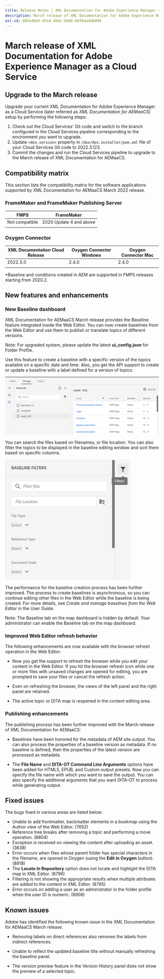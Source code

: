 ```yaml
---
title: Release Notes | XML Documentation for Adobe Experience Manager as a Cloud Service, March 2022 release
description: March release of XML Documentation for Adobe Experience Manager as a Cloud Service
exl-id: 885edbb5-dfe4-4bdc-bb66-0df64addb094
---
```

# March release of XML Documentation for Adobe Experience Manager as a Cloud Service 

## Upgrade to the March release

Upgrade your current XML Documentation for Adobe Experience Manager as a Cloud Service (later referred as *XML Documentation for AEMaaCS*) setup by performing the following steps:
1. Check out the Cloud Services' Git code and switch to the branch configured in the Cloud Services pipeline corresponding to the environment you want to upgrade.
2. Update `<dox.version>` property in `/dox/dox.installer/pom.xml` file of your Cloud Services Git code to 2022.3.123.
3. Commit the changes and run the Cloud Services pipeline to upgrade to the March release of XML Documentation for AEMaaCS.

## Compatibility matrix

This section lists the compatibility matrix for the software applications supported by XML Documentation for AEMaaCS March 2022 release. 

### FrameMaker and FrameMaker Publishing Server

| FMPS | FrameMaker |
| --- | --- |
| Not compatible | 2020 Update 4 and above |
| | |


### Oxygen Connector

| XML Documentation Cloud Release | Oxygen Connector Windows | Oxygen Connector Mac | 
| --- | --- | --- |
| 2022.3.0 | 2.4.0 | 2.4.0 | 
|  |  |  |  

*Baseline and conditions created in AEM are supported in FMPS releases starting from 2020.2.

## New features and enhancements

### New Baseline dashboard

XML Documentation for AEMaaCS March release provides the Baseline feature integrated inside the Web Editor. You can now create baselines from the Web Editor and use them to publish or translate topics of different versions.

Note: For upgraded system, please update the latest **ui_config.json** for Folder Profile.

Use this feature to create a baseline with a specific version of the topics available on a specific date and time. Also, you get the API support to create or update a baseline with a label defined for a version of topics. 

![baseline manage tab](assets/baseline-manage.png)

You can search the files based on filenames, or file location. You can also filter the topics to be displayed in the baseline editing window and sort them based on specific columns. 

![baseline manage tab](assets/baseline-filter.png)

The performance for the baseline creation process has been further improved. The process to create baselines is asynchronous, so you can continue editing other files in the Web Editor while the baseline is being created. For more details, see *Create and manage baselines from the Web Editor* in the User Guide. 

Note: The Baseline tab on the map dashboard is hidden by default. Your administrator can enable the Baseline tab on the map dashboard.

### Improved Web Editor refresh behavior

The following  enhancements are now available with the browser refresh operation in the Web Editor:

* Now you get the support to refresh the browser while you edit your 
content in the Web Editor. If you hit the browser refresh icon while one or more files with
unsaved changes are opened for editing, you are prompted to save your files or cancel the refresh action. 

* Even on refreshing the browser, the views of the left panel and the right panel are retained.  

* The active topic or DITA map is reopened in the content editing area.

### Publishing enhancements

The publishing process has been further improved with the March release of XML Documentation for AEMaaCS:

* Baselines have been honored for the metadata of AEM site output. You can also process the properties of a baseline version as metadata. If no baseline is defined, then the properties of the latest version are processed as metadata.

* The **File Name** and **DITA-OT Command Line Arguments** options have been added for HTML5, EPUB, and Custom output presets. Now you can specify the file name with which you want to save the output. You can also specify the additional arguments that you want DITA-OT to process while generating output.

## Fixed issues

The bugs fixed in various areas are listed below:

* Unable to add frontmatter, backmatter elements in a bookmap using the Author view of the Web Editor. (7652)
* Reference tree breaks after removing a topic and performing a move operation. (8804) 
* Exception is received on viewing the content after uploading an asset. (3638)
* Error occurs when files whose parent folder has special characters in the filename, are opened in Oxygen (using the **Edit in Oxygen** button). (8918)
* The **Locate In Repository** option does not locate and highlight the DITA map in XML Editor. (8796)
* Filtering is not showing the appropriate results when multiple attributes are added to the content in XML Editor. (8795)
* Error occurs on adding a user as an administrator in the folder profile when the user ID is numeric. (8908)

## Known issues

Adobe has identified the following known issue in the XML Documentation for AEMaaCS March release.

* Removing labels on direct references also removes the labels from indirect references.

* Unable to reflect the updated baseline title without manually refreshing the baseline panel.

* The version preview feature in the Version History panel does not show the preview of a selected topic.
